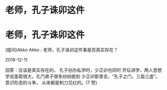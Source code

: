 # 老师，孔子诛卯这件

# 老师，孔子诛卯这件

(提问)Akko Akko : 老师，孔子诛卯这件事是否真实存在？

2018-12-11

回答：应该是真实存在的。 孔子创办私学时，少正卯也同时 开坛讲学，两人思想学说差距很大，孔门弟子很多纷纷跑到 少正卯那里去，“孔子之门，三盈三虚”。 意识形态的斗争， 从来都是刺刀见红的。(7 赞)